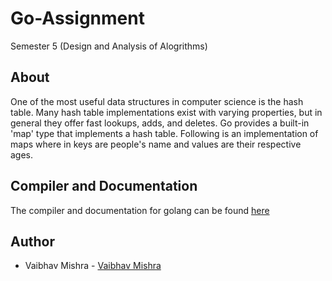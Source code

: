 # Go-Assignment
Semester 5 (Design and Analysis of Alogrithms)

## About
One of the most useful data structures in computer science is the hash table. Many hash table implementations exist with varying properties, but in general they offer fast lookups, adds, and deletes. Go provides a built-in 'map' type that implements a hash table. Following is an implementation of maps where in keys are people's name and values are their respective ages.

## Compiler and Documentation
The compiler and documentation for golang can be found <a href="https://golang.org/">here</a>

## Author
- Vaibhav Mishra - [Vaibhav Mishra](https://github.com/VaibsM)
